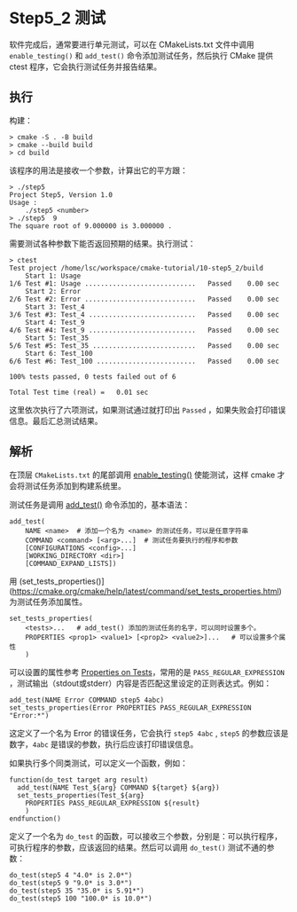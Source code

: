 # Step5_2 测试

软件完成后，通常要进行单元测试，可以在 CMakeLists.txt 文件中调用 `enable_testing()` 和 `add_test()` 命令添加测试任务，然后执行 CMake 提供 ctest 程序，它会执行测试任务并报告结果。

## 执行

构建：

```
> cmake -S . -B build
> cmake --build build
> cd build
```

该程序的用法是接收一个参数，计算出它的平方跟：

```
> ./step5 
Project Step5, Version 1.0
Usage :
    ./step5 <number>
> ./step5  9
The square root of 9.000000 is 3.000000 .
```

需要测试各种参数下能否返回预期的结果。执行测试：

```
> ctest 
Test project /home/lsc/workspace/cmake-tutorial/10-step5_2/build
    Start 1: Usage
1/6 Test #1: Usage ............................   Passed    0.00 sec
    Start 2: Error
2/6 Test #2: Error ............................   Passed    0.00 sec
    Start 3: Test_4
3/6 Test #3: Test_4 ...........................   Passed    0.00 sec
    Start 4: Test_9
4/6 Test #4: Test_9 ...........................   Passed    0.00 sec
    Start 5: Test_35
5/6 Test #5: Test_35 ..........................   Passed    0.00 sec
    Start 6: Test_100
6/6 Test #6: Test_100 .........................   Passed    0.00 sec

100% tests passed, 0 tests failed out of 6

Total Test time (real) =   0.01 sec
```

这里依次执行了六项测试，如果测试通过就打印出 `Passed` ，如果失败会打印错误信息。最后汇总测试结果。

## 解析

在顶层 `CMakeLists.txt` 的尾部调用 [enable_testing()](https://cmake.org/cmake/help/latest/command/enable_testing.html) 使能测试，这样 cmake 才会将测试任务添加到构建系统里。

测试任务是调用 [add_test()](https://cmake.org/cmake/help/latest/command/add_test.html) 命令添加的，基本语法：

```
add_test(
    NAME <name>  # 添加一个名为 <name> 的测试任务，可以是任意字符串
    COMMAND <command> [<arg>...]  # 测试任务要执行的程序和参数
    [CONFIGURATIONS <config>...]
    [WORKING_DIRECTORY <dir>]
    [COMMAND_EXPAND_LISTS])
```

用 (set_tests_properties()](https://cmake.org/cmake/help/latest/command/set_tests_properties.html) 为测试任务添加属性。

```
set_tests_properties(
    <tests>...   # add_test() 添加的测试任务的名字，可以同时设置多个。
    PROPERTIES <prop1> <value1> [<prop2> <value2>]...   # 可以设置多个属性
    )
```

可以设置的属性参考 [Properties on Tests](https://cmake.org/cmake/help/latest/manual/cmake-properties.7.html#test-properties)，常用的是 `PASS_REGULAR_EXPRESSION` ，测试输出（stdout或stderr）内容是否匹配这里设定的正则表达式。例如：

```
add_test(NAME Error COMMAND step5 4abc)
set_tests_properties(Error PROPERTIES PASS_REGULAR_EXPRESSION "Error:*")
```

这定义了一个名为 Error 的错误任务，它会执行 `step5 4abc` , `step5` 的参数应该是数字，`4abc` 是错误的参数，执行后应该打印错误信息。

如果执行多个同类测试，可以定义一个函数，例如：

```
function(do_test target arg result)
  add_test(NAME Test_${arg} COMMAND ${target} ${arg})
  set_tests_properties(Test_${arg}
    PROPERTIES PASS_REGULAR_EXPRESSION ${result}
    )
endfunction()
```

定义了一个名为 `do_test` 的函数，可以接收三个参数，分别是：可以执行程序，可执行程序的参数，应该返回的结果。然后可以调用 `do_test()` 测试不通的参数：

```
do_test(step5 4 "4.0* is 2.0*")
do_test(step5 9 "9.0* is 3.0*")
do_test(step5 35 "35.0* is 5.91*")
do_test(step5 100 "100.0* is 10.0*")
```
